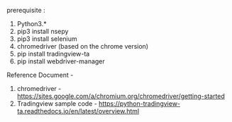 prerequisite :
1. Python3.*
2. pip3 install nsepy
3. pip3 install selenium
4. chromedriver (based on the chrome version)
5. pip install tradingview-ta
6. pip install webdriver-manager

Reference Document -

1. chromedriver - https://sites.google.com/a/chromium.org/chromedriver/getting-started
2. Tradingview sample code - https://python-tradingview-ta.readthedocs.io/en/latest/overview.html


